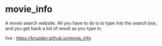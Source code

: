 # movie_info
A movie search website. All you have to do is to type into the search box, and you get back a list of result as you type in. 

live : https://kruzdev.github.io/movie_info